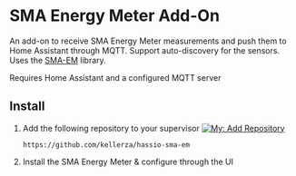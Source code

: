 # SMA Energy Meter Add-On

An add-on to receive SMA Energy Meter measurements and push them to Home Assistant through MQTT. Support auto-discovery for the sensors. Uses the [SMA-EM](https://github.com/datenschuft/SMA-EM) library.

Requires Home Assistant and a configured MQTT server

## Install

1. Add the following repository to your supervisor [![My: Add Repository](https://my.home-assistant.io/badges/supervisor_add_addon_repository.svg)](https://my.home-assistant.io/redirect/supervisor_add_addon_repository/?repository_url=https%3A%2F%2Fgithub.com%2Fhassio-addons%2Frepository)

    ```
    https://github.com/kellerza/hassio-sma-em
    ```

2. Install the SMA Energy Meter & configure through the UI
